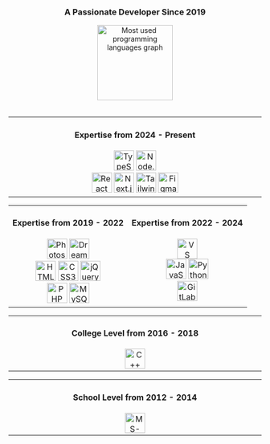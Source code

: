 <p align="center">
<h3 align="center">A Passionate Developer Since 2019</h3>
</p>

<div align="center">
  <img
    src="https://github-readme-stats.vercel.app/api/top-langs?username=mshsheikh&locale=en&hide_title=false&layout=compact&card_width=320&langs_count=5&theme=dracula&hide_border=false"
    height="150" alt="Most used programming languages graph" />
</div>

<br>

<div align="center">
  <table width="100%">
    <tr>
      <td align="center" valign="top" width="50%">
        <h4>Expertise from 2024 - Present</h4>
        <img src="https://cdn.jsdelivr.net/gh/devicons/devicon/icons/typescript/typescript-original.svg" height="40"
          alt="TypeScript Logo" />
        <img src="https://cdn.simpleicons.org/nodedotjs/339933" height="40" alt="Node.js Logo" />
        <br>
        <img src="https://cdn.jsdelivr.net/gh/devicons/devicon/icons/react/react-original.svg" height="40"
          alt="React Logo" />
        <img src="https://cdn.jsdelivr.net/gh/devicons/devicon/icons/nextjs/nextjs-original.svg" height="40"
          alt="Next.js Logo" />
        <img src="https://cdn.simpleicons.org/tailwindcss/06B6D4" height="40" alt="Tailwind CSS Logo" />
        <img src="https://cdn.simpleicons.org/figma/F24E1E" height="40" alt="Figma Logo" />
      </td>
    </tr>
  </table>

  <table width="100%">
    <tr>
      <td align="center" valign="top" width="50%">
        <h4>Expertise from 2019 - 2022</h4>
        <img src="https://img.icons8.com/color/48/adobe-photoshop--v1.png" height="40" alt="Photoshop Logo" />
        <img src="https://img.icons8.com/color/48/adobe-dreamweaver.png" height="40" alt="Dreamweaver Logo" />
        <br>
        <img src="https://cdn.jsdelivr.net/gh/devicons/devicon/icons/html5/html5-original.svg" height="40"
          alt="HTML5 Logo" />
        <img src="https://cdn.jsdelivr.net/gh/devicons/devicon/icons/css3/css3-original.svg" height="40"
          alt="CSS3 Logo" />
        <img src="https://cdn.jsdelivr.net/gh/devicons/devicon/icons/jquery/jquery-original.svg" height="40"
          alt="jQuery Logo" />
        <br>
        <img src="https://cdn.jsdelivr.net/gh/devicons/devicon/icons/php/php-original.svg" height="40" alt="PHP Logo" />
        <img src="https://cdn.jsdelivr.net/gh/devicons/devicon/icons/mysql/mysql-original.svg" height="40"
          alt="MySQL Logo" />
      </td>
      <td align="center" valign="top" width="50%">
        <h4>Expertise from 2022 - 2024</h4>
        <img src="https://cdn.jsdelivr.net/gh/devicons/devicon/icons/vscode/vscode-original.svg" height="40"
          alt="VS Code Logo" /><br>
        <img src="https://cdn.jsdelivr.net/gh/devicons/devicon/icons/javascript/javascript-original.svg" height="40"
          alt="JavaScript Logo" />
        <img src="https://cdn.jsdelivr.net/gh/devicons/devicon/icons/python/python-original.svg" height="40"
          alt="Python Logo" /><br>
        <img src="https://cdn.jsdelivr.net/gh/devicons/devicon/icons/gitlab/gitlab-original.svg" height="40"
          alt="GitLab Logo" />
      </td>
    </tr>
  </table>
  
  <table width="100%">
    <tr>
      <td align="center" valign="top" width="50%">
        <h4>College Level from 2016 - 2018</h4>
        <img src="https://cdn.jsdelivr.net/gh/devicons/devicon/icons/cplusplus/cplusplus-original.svg" height="40"
          alt="C++ Logo" />
      </td>
    </tr>
  </table>
  <table width="100%">
    <tr>
      <td align="center" valign="top" width="50%">
        <h4>School Level from 2012 - 2014</h4>
          <img src="https://img.icons8.com/fluency/48/ms-dos.png" height="40" alt="MS-DOS Logo" />
      </td>
    </tr>
  </table>
</div>
